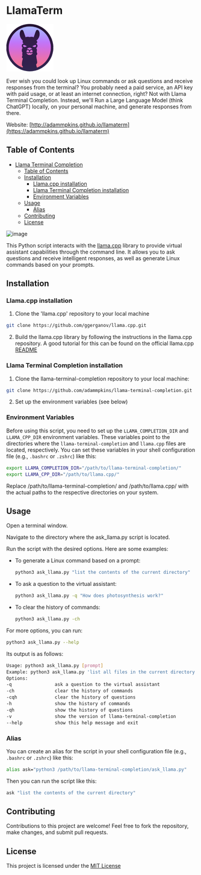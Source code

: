 # LlamaTerm

![LlamaTerm Logo](llama-md.png)

Ever wish you could look up Linux commands or ask questions and receive responses from the terminal? You probably need a paid service, an API key with paid usage, or at least an internet connection, right? Not with Llama Terminal Completion. Instead, we'll Run a Large Language Model (think ChatGPT) locally, on your personal machine, and generate responses from there.

Website: [http://adammpkins.github.io/llamaterm](https://adammpkins.github.io/llamaterm)

## Table of Contents
- [Llama Terminal Completion](#llama-terminal-completion)
  - [Table of Contents](#table-of-contents)
  - [Installation](#installation)
    - [Llama.cpp installation](#llamacpp-installation)
    - [Llama Terminal Completion installation](#llama-terminal-completion-installation)
    - [Environment Variables](#environment-variables)
  - [Usage](#usage)
    - [Alias](#alias)
  - [Contributing](#contributing)
  - [License](#license)
    
![image](https://github.com/adammpkins/llama-terminal-completion/blob/main/readme.gif)

This Python script interacts with the [llama.cpp](https://github.com/ggerganov/llama.cpp) library to provide virtual assistant capabilities through the command line. It allows you to ask questions and receive intelligent responses, as well as generate Linux commands based on your prompts.



## Installation

### Llama.cpp installation
1. Clone the 'llama.cpp' repository to your local machine
```bash
git clone https://github.com/ggerganov/llama.cpp.git
```
2. Build the llama.cpp library by following the instructions in the llama.cpp repository. A good tutorial for this can be found on the official llama.cpp [README](https://github.com/ggerganov/llama.cpp/blob/master/README.md)

### Llama Terminal Completion installation
1. Clone the llama-terminal-completion repository to your local machine:
```bash
git clone https://github.com/adammpkins/llama-terminal-completion.git
```
2. Set up the environment variables (see below)


### Environment Variables

Before using this script, you need to set up the `LLAMA_COMPLETION_DIR` and `LLAMA_CPP_DIR` environment variables. These variables point to the directories where the `llama-terminal-completion` and `llama.cpp` files are located, respectively. You can set these variables in your shell configuration file (e.g., `.bashrc` or `.zshrc`) like this:

```bash
export LLAMA_COMPLETION_DIR="/path/to/llama-terminal-completion/"
export LLAMA_CPP_DIR="/path/to/llama.cpp/"
```
Replace /path/to/llama-terminal-completion/ and /path/to/llama.cpp/ with the actual paths to the respective directories on your system.

## Usage
Open a terminal window.

Navigate to the directory where the ask_llama.py script is located.

Run the script with the desired options. Here are some examples:

- To generate a Linux command based on a prompt:
    ```bash
    python3 ask_llama.py "list the contents of the current directory"
    ```
- To ask a question to the virtual assistant:

    ```bash
    python3 ask_llama.py -q "How does photosynthesis work?"
    ```
- To clear the history of commands:
    
    ```bash
    python3 ask_llama.py -ch
    ```

For more options, you can run:

```bash
python3 ask_llama.py --help
```
Its output is as follows:
    
```bash
Usage: python3 ask_llama.py [prompt]
Example: python3 ask_llama.py 'list all files in the current directory'
Options:
-q                ask a question to the virtual assistant
-ch               clear the history of commands
-cqh              clear the history of questions
-h                show the history of commands
-qh               show the history of questions
-v                show the version of llama-terminal-completion
--help            show this help message and exit
```

### Alias
You can create an alias for the script in your shell configuration file (e.g., `.bashrc` or `.zshrc`) like this:

```bash
alias ask="python3 /path/to/llama-terminal-completion/ask_llama.py"
```

Then you can run the script like this:

```bash
ask "list the contents of the current directory"
```

## Contributing
Contributions to this project are welcome! Feel free to fork the repository, make changes, and submit pull requests.

## License
This project is licensed under the [MIT License](https://choosealicense.com/licenses/mit/)


